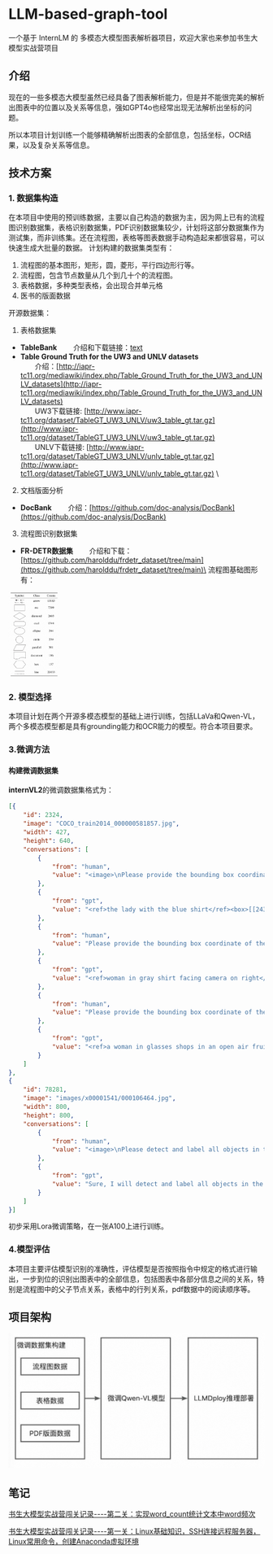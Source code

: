 # LLM-based-graph-tool

一个基于 InternLM 的 多模态大模型图表解析器项目，欢迎大家也来参加书生大模型实战营项目

## 介绍

现在的一些多模态大模型虽然已经具备了图表解析能力，但是并不能很完美的解析出图表中的位置以及关系等信息，强如GPT4o也经常出现无法解析出坐标的问题。

所以本项目计划训练一个能够精确解析出图表的全部信息，包括坐标，OCR结果，以及复杂关系等信息。

## 技术方案
### 1. 数据集构造
在本项目中使用的预训练数据，主要以自己构造的数据为主，因为网上已有的流程图识别数据集，表格识别数据集，PDF识别数据集较少，计划将这部分数据集作为测试集，而非训练集。还在流程图，表格等图表数据手动构造起来都很容易，可以快速生成大批量的数据。
计划构建的数据集类型有：
1. 流程图的基本图形，矩形，圆，菱形，平行四边形行等。
2. 流程图，包含节点数量从几个到几十个的流程图。
3. 表格数据，多种类型表格，会出现合并单元格
4. 医书的版面数据

开源数据集：
1. 表格数据集
- **TableBank**
&emsp;&emsp;介绍和下载链接：[text](https://github.com/doc-analysis/TableBank)
- **Table Ground Truth for the UW3 and UNLV datasets** \
&emsp;&emsp;介绍：[http://iapr-tc11.org/mediawiki/index.php/Table_Ground_Truth_for_the_UW3_and_UNLV_datasets](http://iapr-tc11.org/mediawiki/index.php/Table_Ground_Truth_for_the_UW3_and_UNLV_datasets) \
&emsp;&emsp;UW3下载链接: [http://www.iapr-tc11.org/dataset/TableGT_UW3_UNLV/uw3_table_gt.tar.gz](http://www.iapr-tc11.org/dataset/TableGT_UW3_UNLV/uw3_table_gt.tar.gz) \
&emsp;&emsp;UNLV下载链接: [http://www.iapr-tc11.org/dataset/TableGT_UW3_UNLV/unlv_table_gt.tar.gz](http://www.iapr-tc11.org/dataset/TableGT_UW3_UNLV/unlv_table_gt.tar.gz) \

2. 文档版面分析
- **DocBank**
&emsp;&emsp;介绍：[https://github.com/doc-analysis/DocBank](https://github.com/doc-analysis/DocBank)

3. 流程图识别数据集
- **FR-DETR数据集**
&emsp;&emsp;介绍和下载：[https://github.com/harolddu/frdetr_dataset/tree/main](https://github.com/harolddu/frdetr_dataset/tree/main)\
流程图基础图形有：

<img src="./img/flowchart_base_graph.png" style="width:20%">

### 2. 模型选择
本项目计划在两个开源多模态模型的基础上进行训练，包括LLaVa和Qwen-VL，两个多模态模型都是具有grounding能力和OCR能力的模型。符合本项目要求。

### 3.微调方法
#### 构建微调数据集
**internVL2**的微调数据集格式为：
```json
[{
    "id": 2324,
    "image": "COCO_train2014_000000581857.jpg",
    "width": 427,
    "height": 640,
    "conversations": [
        {
            "from": "human",
            "value": "<image>\nPlease provide the bounding box coordinate of the region this sentence describes: <ref>the lady with the blue shirt</ref>"
        },
        {
            "from": "gpt",
            "value": "<ref>the lady with the blue shirt</ref><box>[[243, 469, 558, 746]]</box>"
        },
        {
            "from": "human",
            "value": "Please provide the bounding box coordinate of the region this sentence describes: <ref>woman in gray shirt facing camera on right</ref>"
        },
        {
            "from": "gpt",
            "value": "<ref>woman in gray shirt facing camera on right</ref><box>[[507, 409, 698, 740]]</box>"
        },
        {
            "from": "human",
            "value": "Please provide the bounding box coordinate of the region this sentence describes: <ref>a woman in glasses shops in an open air fruit market</ref>"
        },
        {
            "from": "gpt",
            "value": "<ref>a woman in glasses shops in an open air fruit market</ref><box>[[196, 422, 395, 708]]</box>"
        }
    ]
},
{
    "id": 78281,
    "image": "images/x00001541/000106464.jpg",
    "width": 800,
    "height": 800,
    "conversations": [
        {
            "from": "human",
            "value": "<image>\nPlease detect and label all objects in the following image and mark their positions."
        },
        {
            "from": "gpt",
            "value": "Sure, I will detect and label all objects in the image and mark their positions.\n\n```\n<ref>Bulletproof Helmet</ref><box>[[1, 2, 269, 235]]</box>\n<ref>Bulletproof Clothing</ref><box>[[650, 619, 990, 993]]</box>\n<ref>Gun Model</ref><box>[[32, 231, 977, 662]]</box>\n<ref>screw</ref><box>[[754, 376, 851, 429]]</box>\n<ref>handcuff</ref><box>[[698, 228, 931, 386]]</box>\n<ref>95 Type Assault Rifle</ref><box>[[39, 229, 983, 667]]</box>\n<ref>shield</ref><box>[[30, 597, 273, 993]]</box>\n<ref>telescope</ref><box>[[666, 38, 890, 217]]</box>\n<ref>Wireless Walkie-Talkie</ref><box>[[295, 2, 370, 226], [374, 0, 447, 226]]</box>\n<ref>bomb</ref><box>[[473, 61, 552, 181], [569, 61, 648, 183]]</box>\n<ref>weapon</ref><box>[[302, 617, 342, 993]]</box>\n<ref>vessel</ref><box>[[355, 653, 644, 991]]</box>\n<ref>artifact</ref><box>[[915, 0, 981, 294]]</box>\n```\n"
        }
    ]
}]
```
初步采用Lora微调策略，在一张A100上进行训练。

### 4.模型评估
本项目主要评估模型识别的准确性，评估模型是否按照指令中规定的格式进行输出，一步到位的识别出图表中的全部信息，包括图表中各部分信息之间的关系，特别是流程图中的父子节点关系，表格中的行列关系，pdf数据中的阅读顺序等。

## 项目架构
![Alt text](image.png)

## 笔记

[书生大模型实战营闯关记录----第二关：实现word_count统计文本中word频次](http://t.csdnimg.cn/NcA9n)

[书生大模型实战营闯关记录----第一关：Linux基础知识，SSH连接远程服务器，Linux常用命令，创建Anaconda虚拟环境](http://t.csdnimg.cn/YlXwv)
